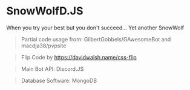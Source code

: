 # SnowWolfD.JS
When you try your best but you don't succeed...
Yet another SnowWolf

>Partial code usage from: GilbertGobbels/GAwesomeBot and macdja38/pvpsite

>Flip Code by https://davidwalsh.name/css-flip

>Main Bot API: Discord.JS

>Database Software: MongoDB
